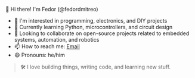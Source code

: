 👋 Hi there! I'm Fedor (@fedordmitreo)

- 👀 I'm interested in programming, electronics, and DIY projects  
- 🌱 Currently learning Python, microcontrollers, and circuit design  
- 💞️ Looking to collaborate on open-source projects related to embedded systems, automation, and robotics  
- 📫 How to reach me: [Email](mailto:fedordmitreo@gmail.com)  
- 😄 Pronouns: he/him   

> 🛠️ I love building things, writing code, and learning new stuff.  

